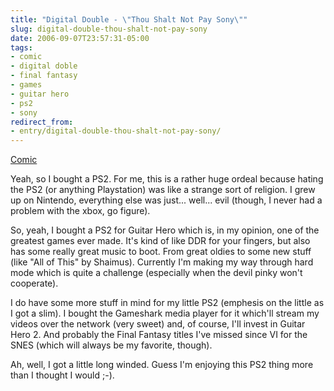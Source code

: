 ```yaml
---
title: "Digital Double - \"Thou Shalt Not Pay Sony\""
slug: digital-double-thou-shalt-not-pay-sony
date: 2006-09-07T23:57:31-05:00
tags:
- comic
- digital doble
- final fantasy
- games
- guitar hero
- ps2
- sony
redirect_from:
- entry/digital-double-thou-shalt-not-pay-sony/
---
```

[Comic](http://digitaldouble.smackjeeves.com/comics/60602/)

Yeah, so I bought a PS2. For me, this is a rather huge ordeal because hating the PS2 (or anything Playstation) was like a strange sort of religion. I grew up on Nintendo, everything else was just... well... evil (though, I never had a problem with the xbox, go figure).

So, yeah, I bought a PS2 for Guitar Hero which is, in my opinion, one of the greatest games ever made. It's kind of like DDR for your fingers, but also has some really great music to boot. From great oldies to some new stuff (like "All of This" by Shaimus). Currently I'm making my way through hard mode which is quite a challenge (especially when the devil pinky won't cooperate).

I do have some more stuff in mind for my little PS2 (emphesis on the little as I got a slim). I bought the Gameshark media player for it which'll stream my videos over the network (very sweet) and, of course, I'll invest in Guitar Hero 2. And probably the Final Fantasy titles I've missed since VI for the SNES (which will always be my favorite, though).

Ah, well, I got a little long winded. Guess I'm enjoying this PS2 thing more than I thought I would ;-).
